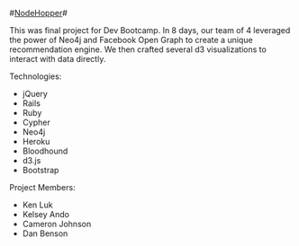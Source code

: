 #<a href="www.node-hopper.com">NodeHopper</a>#

This was final project for Dev Bootcamp.  In 8 days, our team of 4 leveraged the power of Neo4j and Facebook Open Graph to create a unique recommendation engine.  We then crafted several d3 visualizations to interact with data directly.  

Technologies:
* jQuery 
* Rails
* Ruby
* Cypher
* Neo4j
* Heroku
* Bloodhound
* d3.js
* Bootstrap

Project Members:
* Ken Luk
* Kelsey Ando
* Cameron Johnson
* Dan Benson
